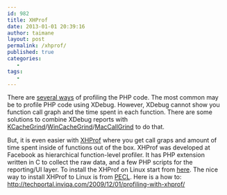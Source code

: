 ```yaml
---
id: 982
title: XHProf
date: 2013-01-01 20:39:16
author: taimane
layout: post
permalink: /xhprof/
published: true
categories:
   -
tags:
   -
---
```

There are <a rel="nofollow" href="http://stackoverflow.com/questions/2145373/what-are-some-good-php-profilers-that-can-be-used">several ways</a> of profiling the PHP code.
The most common may be to profile PHP code using XDebug. However, XDebug cannot show you function call graph and the time spent in each function. There are some solutions to combine XDebug reports with <a rel="nofollow" href="http://kcachegrind.sf.net/">KCacheGrind</a>/<a rel="nofollow" href="http://sourceforge.net/projects/wincachegrind">WinCacheGrind</a>/<a rel="nofollow" href="http://www.maccallgrind.com/">MacCallGrind</a> to do that.

But, it is even easier with <a rel="nofollow" href="https://github.com/facebook/xhprof">XHProf</a> where you get call graps and amount of time spent inside of functions out of the box. 
XHProf was developed at Facebook as hierarchical function-level profiler. It has  PHP extension written in C to collect the raw data, and a few PHP scripts for the reporting/UI layer.
To install the XHProf on Linux start from <a rel="nofollow" href="https://www.google.rs/search?q=install+xprof+on+linux&oq=install+xprof+on+linux&sugexp=chrome,mod=7&sourceid=chrome&ie=UTF-8">here</a>. 
The nice way to install XHProf to Linux is from <a rel="nofollow" href="http://pecl.php.net/package/xhprof">PECL</a>. Here is a how to: http://techportal.inviqa.com/2009/12/01/profiling-with-xhprof/

